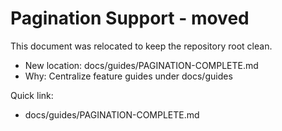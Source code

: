 <!-- [DEPRECATED] Moved to docs/guides/PAGINATION-COMPLETE.md -->
# Pagination Support - moved

This document was relocated to keep the repository root clean.

- New location: docs/guides/PAGINATION-COMPLETE.md
- Why: Centralize feature guides under docs/guides

Quick link:
- docs/guides/PAGINATION-COMPLETE.md

